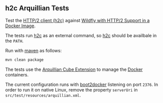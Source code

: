 h2c Arquillian Tests
--------------------

Test the [HTTP/2 client (h2c)](https://github.com/fstab/h2c) against
[Wildfly with HTTP/2 Support in a Docker Image](https://github.com/fstab/docker-wildfly-http2).

The tests run [h2c](https://github.com/fstab/h2c) as an external command, so [h2c](https://github.com/fstab/h2c) should be availbale in the `PATH`.

Run with [maven](https://maven.apache.org/) as follows:

```bash
mvn clean package
```

The tests use the [Arquillian Cube Extension](https://github.com/arquillian/arquillian-cube/)
to manage the [Docker](https://www.docker.com) containers.

The current configuration runs with [boot2docker](http://boot2docker.io) listening on port `2376`.
In order to run it on native Linux, remove the property `serverUri` in `src/test/resources/arquillian.xml`.
